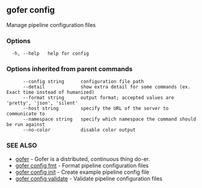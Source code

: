 ## gofer config

Manage pipeline configuration files

### Options

```
  -h, --help   help for config
```

### Options inherited from parent commands

```
      --config string      configuration file path
      --detail             show extra detail for some commands (ex. Exact time instead of humanized)
      --format string      output format; accepted values are 'pretty', 'json', 'silent'
      --host string        specify the URL of the server to communicate to
      --namespace string   specify which namespace the command should be run against
      --no-color           disable color output
```

### SEE ALSO

- [gofer](gofer.md) - Gofer is a distributed, continuous thing do-er.
- [gofer config fmt](gofer_config_fmt.md) - Format pipeline configuration files
- [gofer config init](gofer_config_init.md) - Create example pipeline config file
- [gofer config validate](gofer_config_validate.md) - Validate pipeline configuration files
